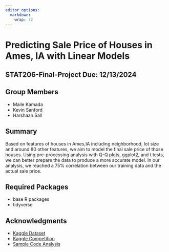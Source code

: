 ```yaml
---
editor_options: 
  markdown: 
    wrap: 72
---
```


# Predicting Sale Price of Houses in Ames, IA with Linear Models

## STAT206-Final-Project Due: 12/13/2024

## Group Members

-   Maile Kamada
-   Kevin Sanford
-   Harshaan Sall

## Summary

Based on features of houses in Ames,IA including neighborhood, lot size
and around 80 other features, we aim to model the final sale price of
those houses. Using pre-processing analysis with Q-Q plots, ggplot2, and
t tests, we can better prepare the data to produce a more accurate
model. In our analysis, we reached a 75% correlation between our
training data and the actual sale price.

## Required Packages

-   base R packages
-   tidyverse

## Acknowledgments

-   [Kaggle Dataset](https://www.kaggle.com/datasets/marcopale/housing/data)
-   [Kaggle Competition](https://www.kaggle.com/competitions/house-prices-advanced-regression-techniques/data)
-   [Sample Code Analysis](https://sjmiller8182.github.io/RegressionHousingPrices/analysis/data/)
